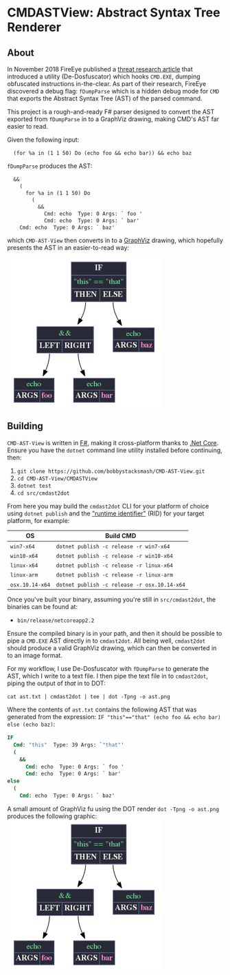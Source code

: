 # CMDASTView: Abstract Syntax Tree Renderer

## About

In November 2018 FireEye published a [threat research article](https://www.fireeye.com/blog/threat-research/2018/11/cmd-and-conquer-de-dosfuscation-with-flare-qdb.html) that introduced a utility (De-Dosfuscator) which hooks `CMD.EXE`, dumping obfuscated instructions in-the-clear.  As part of their research, FireEye discovered a debug flag: `fDumpParse` which is a hidden debug mode for `CMD` that exports the Abstract Syntax Tree (AST) of the parsed command.

This project is a rough-and-ready F# parser designed to convert the AST exported from `fDumpParse` in to a GraphViz drawing, making CMD's AST far easier to read.

Given the following input:

```
  (for %a in (1 1 50) Do (echo foo && echo bar)) && echo baz
```
`fDumpParse` produces the AST:
```
  &&
    (
      for %a in (1 1 50) Do
        (
          &&
            Cmd: echo  Type: 0 Args: ` foo '
            Cmd: echo  Type: 0 Args: ` bar'
    Cmd: echo  Type: 0 Args: ` baz'
```
which `CMD-AST-View` then converts in to a [GraphViz](https://www.graphviz.org/) drawing, which hopefully presents the AST in an easier-to-read way:

![Example CMDASTView Output](https://github.com/bobbystacksmash/CMD-AST-View/blob/master/examples/images/ex3.ast.png)

## Building

`CMD-AST-View` is written in [F#](https://fsharp.org/), making it cross-platform thanks to [.Net Core](https://dotnet.microsoft.com/download).  Ensure you have the `dotnet` command line utility installed before continuing, then:

1. `git clone https://github.com/bobbystacksmash/CMD-AST-View.git`
2. `cd CMD-AST-View/CMDASTView`
3. `dotnet test`
4. `cd src/cmdast2dot`

From here you may build the `cmdast2dot` CLI for your platform of choice using `dotnet publish` and the ["runtime identifier"](https://docs.microsoft.com/en-us/dotnet/core/rid-catalog) (RID) for your target platform, for example:

| OS | Build CMD |
|-----|------------|
| `win7-x64` | `dotnet publish -c release -r win7-x64` |
| `win10-x64` | `dotnet publish -c release -r win10-x64` |
| `linux-x64` | `dotnet publish -c release -r linux-x64` |
| `linux-arm` | `dotnet publish -c release -r linux-arm` |
| `osx.10.14-x64` | `dotnet publish -c release -r osx.10.14-x64` |

Once you've built your binary, assuming you're still in `src/cmdast2dot`, the binaries can be found at:

 * `bin/release/netcoreapp2.2`

Ensure the compiled binary is in your path, and then it should be possible to pipe a `CMD.EXE` AST directly in to `cmdast2dot`.  All being well, `cmdast2dot` should produce a valid GraphViz drawing, which can then be converted in to an image format.

For my workflow, I use De-Dosfuscator with `fDumpParse` to generate the AST, which I write to a text file.  I then pipe the text file in to `cmdast2dot`, piping the output of *that* in to DOT:

```
cat ast.txt | cmdast2dot | tee | dot -Tpng -o ast.png
```
Where the contents of `ast.txt` contains the following AST that was generated from the expression: `IF "this"=="that" (echo foo && echo bar) else (echo baz)`:
```cmd
IF
  Cmd: "this"  Type: 39 Args: `"that"'
  (
    &&
      Cmd: echo  Type: 0 Args: ` foo '
      Cmd: echo  Type: 0 Args: ` bar'
else
  (
    Cmd: echo  Type: 0 Args: ` baz'
```

A small amount of GraphViz fu using the DOT render `dot -Tpng -o ast.png` produces the following graphic:
![AST output](https://github.com/bobbystacksmash/CMD-AST-View/blob/master/examples/images/ex3.ast.png)
